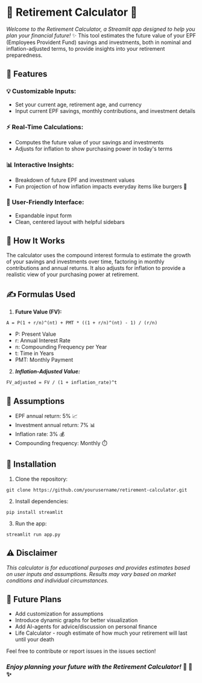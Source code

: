 # 🏦 **Retirement Calculator** 🧮

*Welcome to the Retirement Calculator, a Streamlit app designed to help you plan your financial future!* ✨ This tool estimates the future value of your EPF (Employees Provident Fund) savings and investments, both in nominal and inflation-adjusted terms, to provide insights into your retirement preparedness.

## 🎯 **Features**

### 💡 **Customizable Inputs:**
* Set your current age, retirement age, and currency
* Input current EPF savings, monthly contributions, and investment details

### ⚡ **Real-Time Calculations:**
* Computes the future value of your savings and investments
* Adjusts for inflation to show purchasing power in today's terms

### 📊 **Interactive Insights:**
* Breakdown of future EPF and investment values
* Fun projection of how inflation impacts everyday items like burgers 🍔

### 🎨 **User-Friendly Interface:**
* Expandable input form
* Clean, centered layout with helpful sidebars

## 🔄 **How It Works**

The calculator uses the compound interest formula to estimate the growth of your savings and investments over time, factoring in monthly contributions and annual returns. It also adjusts for inflation to provide a realistic view of your purchasing power at retirement.

## ✍️ **Formulas Used**

1. **Future Value (FV):**
```
A = P(1 + r/n)^(nt) + PMT * ((1 + r/n)^(nt) - 1) / (r/n)
```
* P: Present Value
* r: Annual Interest Rate
* n: Compounding Frequency per Year
* t: Time in Years
* PMT: Monthly Payment

2. **_Inflation-Adjusted Value:_**
```
FV_adjusted = FV / (1 + inflation_rate)^t
```

## 📌 **Assumptions**
* EPF annual return: 5% 📈
* Investment annual return: 7% 📊
* Inflation rate: 3% 💰
* Compounding frequency: Monthly ⏱️

## 🚀 **Installation**

1. Clone the repository:
```
git clone https://github.com/yourusername/retirement-calculator.git
```

2. Install dependencies:
```
pip install streamlit
```

3. Run the app:
```
streamlit run app.py
```

## ⚠️ **Disclaimer**

*This calculator is for educational purposes and provides estimates based on user inputs and assumptions. Results may vary based on market conditions and individual circumstances.*

## 🔮 **Future Plans**
* Add customization for assumptions
* Introduce dynamic graphs for better visualization
* Add AI-agents for advice/discussion on personal finance
* Life Calculator - rough estimate of how much your retirement will last until your death

Feel free to contribute or report issues in the issues section! 

### _Enjoy planning your future with the Retirement Calculator!_ 🌟 💫 ✨
